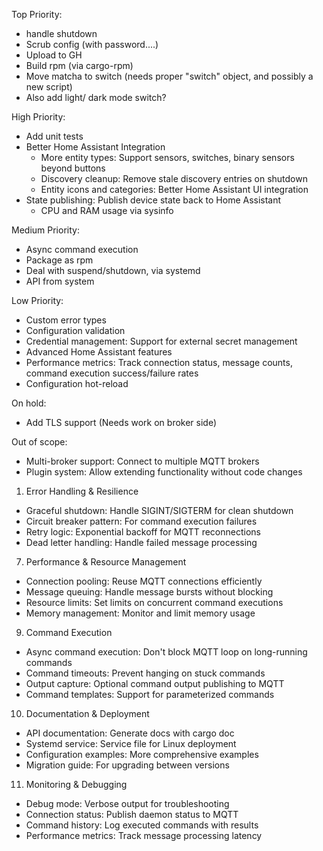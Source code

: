 Top Priority:
- handle shutdown
- Scrub config (with password....)
- Upload to GH
- Build rpm (via cargo-rpm)
- Move matcha to switch (needs proper "switch" object, and possibly a new script)
- Also add light/ dark mode switch?



High Priority:
- Add unit tests
- Better Home Assistant Integration
    - More entity types: Support sensors, switches, binary sensors beyond buttons
    - Discovery cleanup: Remove stale discovery entries on shutdown
    - Entity icons and categories: Better Home Assistant UI integration
- State publishing: Publish device state back to Home Assistant
    - CPU and RAM usage via sysinfo

Medium Priority:
- Async command execution
- Package as rpm
- Deal with suspend/shutdown, via systemd
- API from system


Low Priority:
- Custom error types
- Configuration validation
- Credential management: Support for external secret management
- Advanced Home Assistant features
- Performance metrics: Track connection status, message counts, command execution success/failure rates
- Configuration hot-reload

On hold:
- Add TLS support (Needs work on broker side)

Out of scope:
- Multi-broker support: Connect to multiple MQTT brokers
- Plugin system: Allow extending functionality without code changes


1. Error Handling & Resilience
- Graceful shutdown: Handle SIGINT/SIGTERM for clean shutdown
- Circuit breaker pattern: For command execution failures
- Retry logic: Exponential backoff for MQTT reconnections
- Dead letter handling: Handle failed message processing

7. Performance & Resource Management
- Connection pooling: Reuse MQTT connections efficiently
- Message queuing: Handle message bursts without blocking
- Resource limits: Set limits on concurrent command executions
- Memory management: Monitor and limit memory usage

9. Command Execution
- Async command execution: Don't block MQTT loop on long-running commands
- Command timeouts: Prevent hanging on stuck commands
- Output capture: Optional command output publishing to MQTT
- Command templates: Support for parameterized commands
10. Documentation & Deployment
- API documentation: Generate docs with cargo doc
- Systemd service: Service file for Linux deployment
- Configuration examples: More comprehensive examples
- Migration guide: For upgrading between versions
11. Monitoring & Debugging
- Debug mode: Verbose output for troubleshooting
- Connection status: Publish daemon status to MQTT
- Command history: Log executed commands with results
- Performance metrics: Track message processing latency

